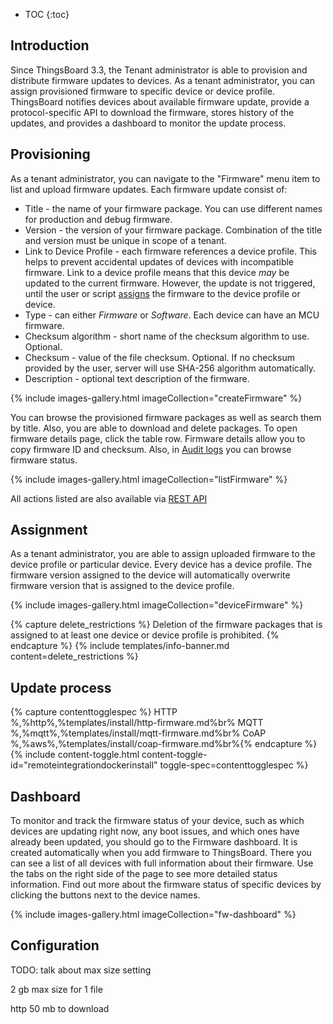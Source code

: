 * TOC 
{:toc}

## Introduction

Since ThingsBoard 3.3, the Tenant administrator is able to provision and distribute firmware updates to devices. As a
tenant administrator, you can assign provisioned firmware to specific device or device profile. ThingsBoard
notifies devices about available firmware update, provide a protocol-specific API to download the firmware, stores
history of the updates, and provides a dashboard to monitor the update process.

## Provisioning

As a tenant administrator, you can navigate to the "Firmware" menu item to list and upload firmware updates. 
Each firmware update consist of:

* Title - the name of your firmware package. You can use different names for production and debug firmware. 
* Version - the version of your firmware package. Combination of the title and version must be unique in scope of a tenant.
* Link to Device Profile - each firmware references a device profile. This helps to prevent accidental updates of devices with incompatible firmware. 
  Link to a device profile means that this device *may* be updated to the current firmware. 
  However, the update is not triggered, until the user or script [assigns](#assignment) the firmware to the device profile or device.
* Type - can either *Firmware* or *Software*. Each device can have an MCU firmware.     
* Checksum algorithm - short name of the checksum algorithm to use. Optional.
* Checksum - value of the file checksum. Optional. If no checksum provided by the user, server will use SHA-256 algorithm automatically.
* Description - optional text description of the firmware. 

{% include images-gallery.html imageCollection="createFirmware" %}

You can browse the provisioned firmware packages as well as search them by title. Also, you are able to download and delete packages.
To open firmware details page, click the table row. Firmware details allow you to copy firmware ID and checksum. 
Also, in [Audit logs](/docs/{{docsPrefix}}user-guide/audit-log/) you can browse firmware status.

{% include images-gallery.html imageCollection="listFirmware" %}

All actions listed are also available via [REST API](/docs/{{docsPrefix}}reference/rest-api/)

## Assignment

As a tenant administrator, you are able to assign uploaded firmware to the device profile or particular device.
Every device has a device profile. The firmware version assigned to the device will automatically overwrite firmware version that is assigned to the device profile.

{% include images-gallery.html imageCollection="deviceFirmware" %}

{% capture delete_restrictions %}
Deletion of the firmware packages that is assigned to at least one device or device profile is prohibited.
{% endcapture %}
{% include templates/info-banner.md content=delete_restrictions %}

## Update process

{% capture contenttogglespec %}
HTTP<br/>%,%http%,%templates/install/http-firmware.md%br%
MQTT<br/>%,%mqtt%,%templates/install/mqtt-firmware.md%br%
CoAP<br/>%,%aws%,%templates/install/coap-firmware.md%br%{% endcapture %}
{% include content-toggle.html content-toggle-id="remoteintegrationdockerinstall" toggle-spec=contenttogglespec %}

## Dashboard

To monitor and track the firmware status of your device, such as which devices are updating right now, 
any boot issues, and which ones have already been updated, you should go to the Firmware dashboard.
It is created automatically when you add firmware to ThingsBoard.
There you can see a list of all devices with full information about their firmware. 
Use the tabs on the right side of the page to see more detailed status information.
Find out more about the firmware status of specific devices by clicking the buttons next to the device names. 

{% include images-gallery.html imageCollection="fw-dashboard" %}

## Configuration

TODO: talk about max size setting

2 gb max size for 1 file

http 50 mb to download